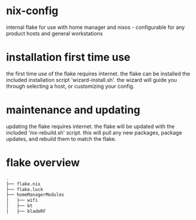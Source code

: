 # nix-config
internal flake for use with home manager and nixos - configurable for any product hosts and general workstations

# installation first time use
the first time use of the flake requires internet.
the flake can be installed the included installation script 'wizard-install.sh'. the wizard will guide you through selecting a host, or customizing your config. 

# maintenance and updating
updating the flake requires internet.
the flake will be updated with the included 'nix-rebuild.sh' script. this will pull any new packages, package updates, and rebuild them to match the flake.

# flake overview
```bash
.
├── flake.nix
├── flake.lock
├── homeManagerModules
│   ├── wifi
│   ├── bt
│   ├── bladeRF

```

